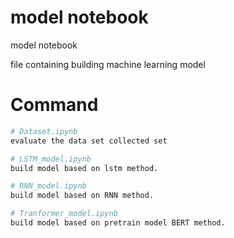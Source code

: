 # model notebook
model notebook

file containing building machine learning model

# Command 

```bash
# Dataset.ipynb
evaluate the data set collected set

# LSTM_model.ipynb
build model based on lstm method.

# RNN_model.ipynb
build model based on RNN method.

# Tranformer_model.ipynb
build model based on pretrain model BERT method.
```
